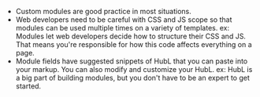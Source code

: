 + Custom modules are good practice in most situations.
+ Web developers need to be careful with CSS and JS scope so that modules can be used multiple times on a variety of templates.
ex: Modules let web developers decide how to structure their CSS and JS. That means you're responsible for how this code affects everything on a page.
+ Module fields have suggested snippets of HubL that you can paste into your markup. You can also modify and customize your HubL.
ex: HubL is a big part of building modules, but you don't have to be an expert to get started.
